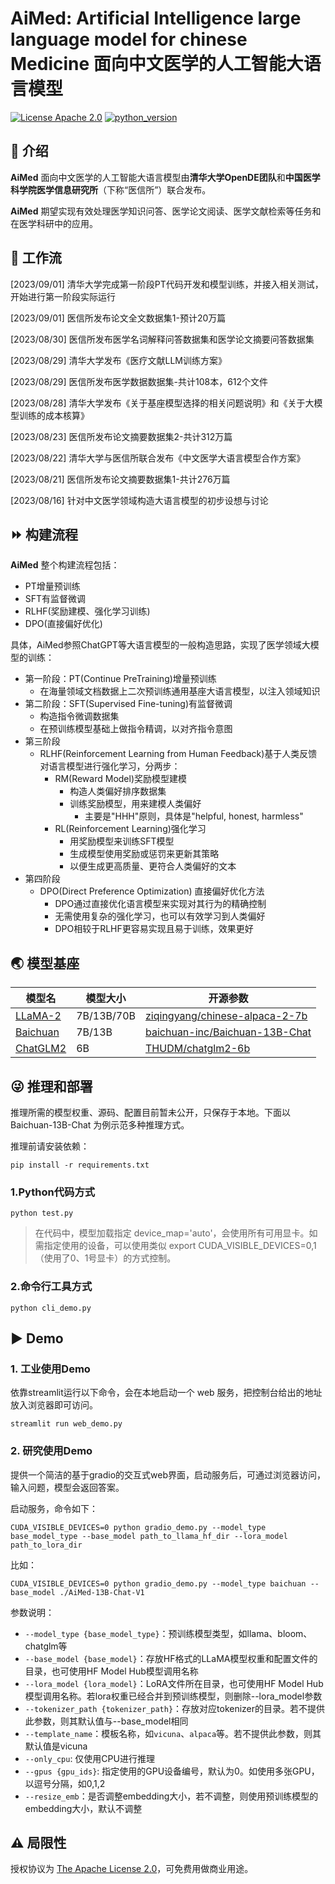 # AiMed: Artificial Intelligence large language model for chinese Medicine  面向中文医学的人工智能大语言模型
[![License Apache 2.0](https://img.shields.io/badge/license-Apache%202.0-blue.svg)](LICENSE)
[![python_version](https://img.shields.io/badge/Python-3.8%2B-green.svg)](requirements.txt)
## 🔬 介绍

**AiMed** 面向中文医学的人工智能大语言模型由**清华大学OpenDE团队**和**中国医学科学院医学信息研究所**（下称“医信所”）联合发布。 

**AiMed** 期望实现有效处理医学知识问答、医学论文阅读、医学文献检索等任务和在医学科研中的应用。

## 📆 工作流

[2023/09/01] 清华大学完成第一阶段PT代码开发和模型训练，并接入相关测试，开始进行第一阶段实际运行

[2023/09/01] 医信所发布论文全文数据集1-预计20万篇

[2023/08/30] 医信所发布医学名词解释问答数据集和医学论文摘要问答数据集

[2023/08/29] 清华大学发布《医疗文献LLM训练方案》

[2023/08/29] 医信所发布医学数据数据集-共计108本，612个文件

[2023/08/28] 清华大学发布《关于基座模型选择的相关问题说明》和《关于大模型训练的成本核算》

[2023/08/23] 医信所发布论文摘要数据集2-共计312万篇

[2023/08/22] 清华大学与医信所联合发布《中文医学大语言模型合作方案》

[2023/08/21] 医信所发布论文摘要数据集1-共计276万篇

[2023/08/16] 针对中文医学领域构造大语言模型的初步设想与讨论


## ⏩ 构建流程

**AiMed** 整个构建流程包括：
- PT增量预训练
- SFT有监督微调
- RLHF(奖励建模、强化学习训练)
- DPO(直接偏好优化)

具体，AiMed参照ChatGPT等大语言模型的一般构造思路，实现了医学领域大模型的训练：


- 第一阶段：PT(Continue PreTraining)增量预训练
  - 在海量领域文档数据上二次预训练通用基座大语言模型，以注入领域知识
- 第二阶段：SFT(Supervised Fine-tuning)有监督微调
  - 构造指令微调数据集
  - 在预训练模型基础上做指令精调，以对齐指令意图
- 第三阶段 
  - RLHF(Reinforcement Learning from Human Feedback)基于人类反馈对语言模型进行强化学习，分两步：
    - RM(Reward Model)奖励模型建模
      - 构造人类偏好排序数据集
      - 训练奖励模型，用来建模人类偏好
        - 主要是"HHH"原则，具体是"helpful, honest, harmless"
    - RL(Reinforcement Learning)强化学习
      - 用奖励模型来训练SFT模型
      - 生成模型使用奖励或惩罚来更新其策略
      - 以便生成更高质量、更符合人类偏好的文本
- 第四阶段
  - DPO(Direct Preference Optimization) 直接偏好优化方法
    - DPO通过直接优化语言模型来实现对其行为的精确控制
    - 无需使用复杂的强化学习，也可以有效学习到人类偏好
    - DPO相较于RLHF更容易实现且易于训练，效果更好

## 🌏 模型基座

| 模型名                                                   | 模型大小                     | 开源参数                                                                                    |
| ------------------------------------------------------- | --------------------------- |-----------------------------------------------------------------------------------------|
| [LLaMA-2](https://huggingface.co/meta-llama)            | 7B/13B/70B                  | [ziqingyang/chinese-alpaca-2-7b](https://huggingface.co/ziqingyang/chinese-alpaca-2-7b)                                                                                        |
| [Baichuan](https://github.com/baichuan-inc/baichuan-13B) | 7B/13B                      | [baichuan-inc/Baichuan-13B-Chat](https://huggingface.co/baichuan-inc/Baichuan-13B-Chat) |
| [ChatGLM2](https://github.com/THUDM/ChatGLM2-6B)        | 6B                          | [THUDM/chatglm2-6b](https://huggingface.co/THUDM/chatglm2-6b)                           |

## 😜 推理和部署

推理所需的模型权重、源码、配置目前暂未公开，只保存于本地。下面以 Baichuan-13B-Chat 为例示范多种推理方式。

推理前请安装依赖：
```shell
pip install -r requirements.txt
```

### 1.Python代码方式
```shell
python test.py
```
> 在代码中，模型加载指定 device_map='auto'，会使用所有可用显卡。如需指定使用的设备，可以使用类似 export CUDA_VISIBLE_DEVICES=0,1（使用了0、1号显卡）的方式控制。

### 2.命令行工具方式
```shell
python cli_demo.py
```


## ▶️ Demo


### 1. 工业使用Demo

依靠streamlit运行以下命令，会在本地启动一个 web 服务，把控制台给出的地址放入浏览器即可访问。

```shell
streamlit run web_demo.py
```
### 2. 研究使用Demo

提供一个简洁的基于gradio的交互式web界面，启动服务后，可通过浏览器访问，输入问题，模型会返回答案。

启动服务，命令如下：
```shell
CUDA_VISIBLE_DEVICES=0 python gradio_demo.py --model_type base_model_type --base_model path_to_llama_hf_dir --lora_model path_to_lora_dir
```

比如：
```shell
CUDA_VISIBLE_DEVICES=0 python gradio_demo.py --model_type baichuan --base_model ./AiMed-13B-Chat-V1
```

参数说明：

- `--model_type {base_model_type}`：预训练模型类型，如llama、bloom、chatglm等
- `--base_model {base_model}`：存放HF格式的LLaMA模型权重和配置文件的目录，也可使用HF Model Hub模型调用名称
- `--lora_model {lora_model}`：LoRA文件所在目录，也可使用HF Model Hub模型调用名称。若lora权重已经合并到预训练模型，则删除--lora_model参数
- `--tokenizer_path {tokenizer_path}`：存放对应tokenizer的目录。若不提供此参数，则其默认值与--base_model相同
- `--template_name`：模板名称，如`vicuna`、`alpaca`等。若不提供此参数，则其默认值是vicuna
- `--only_cpu`: 仅使用CPU进行推理
- `--gpus {gpu_ids}`: 指定使用的GPU设备编号，默认为0。如使用多张GPU，以逗号分隔，如0,1,2
- `--resize_emb`：是否调整embedding大小，若不调整，则使用预训练模型的embedding大小，默认不调整


## ⚠️ 局限性

授权协议为 [The Apache License 2.0](/LICENSE)，可免费用做商业用途。
